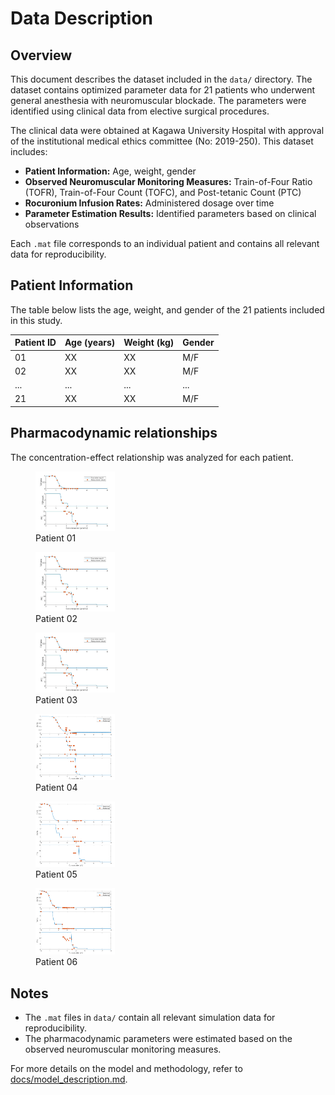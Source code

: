 # Data Description

## Overview
This document describes the dataset included in the `data/` directory. The dataset contains optimized parameter data for 21 patients who underwent general anesthesia with neuromuscular blockade. The parameters were identified using clinical data from elective surgical procedures.

The clinical data were obtained at Kagawa University Hospital with approval of the institutional medical ethics committee (No: 2019-250). This dataset includes:
- **Patient Information:** Age, weight, gender
- **Observed Neuromuscular Monitoring Measures:** Train-of-Four Ratio (TOFR), Train-of-Four Count (TOFC), and Post-tetanic Count (PTC)
- **Rocuronium Infusion Rates:** Administered dosage over time
- **Parameter Estimation Results:** Identified parameters based on clinical observations

Each `.mat` file corresponds to an individual patient and contains all relevant data for reproducibility.


## Patient Information
The table below lists the age, weight, and gender of the 21 patients included in this study.

| Patient ID | Age (years) | Weight (kg) | Gender |
|------------|------------|------------|--------|
| 01         | XX         | XX         | M/F    |
| 02         | XX         | XX         | M/F    |
| ...        | ...        | ...        | ...    |
| 21         | XX         | XX         | M/F    |


## Pharmacodynamic relationships 

The concentration-effect relationship was analyzed for each patient. 

<p align="center">
  <figure>
    <img src="images/patient_04.jpg" width="30%">
    <figcaption>Patient 01</figcaption>
  </figure>
  <figure>
    <img src="images/patient_04.jpg" width="30%">
    <figcaption>Patient 02</figcaption>
  </figure>
  <figure>
    <img src="images/patient_04.jpg" width="30%">
    <figcaption>Patient 03</figcaption>
  </figure>
</p>

<p align="center">
  <figure>
    <img src="images/patient_01.png" width="30%">
    <figcaption>Patient 04</figcaption>
  </figure>
  <figure>
    <img src="images/patient_05.png" width="30%">
    <figcaption>Patient 05</figcaption>
  </figure>
  <figure>
    <img src="images/patient_06.png" width="30%">
    <figcaption>Patient 06</figcaption>
  </figure>
</p>


## Notes
- The `.mat` files in `data/` contain all relevant simulation data for reproducibility.
- The pharmacodynamic parameters were estimated based on the observed neuromuscular monitoring measures.

For more details on the model and methodology, refer to [docs/model_description.md](docs/model_description.md).
